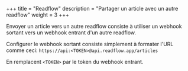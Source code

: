 +++
title = "Readflow"
description = "Partager un article avec un autre readflow"
weight = 3
+++

Envoyer un article vers un autre readflow consiste à utiliser un webhook sortant vers un webhook entrant d'un autre readflow.

Configurer le webhook sortant consiste simplement à formater l'URL comme ceci: `https://api:<TOKEN>@api.readflow.app/articles`

En remplacent `<TOKEN>` par le token du webhook entrant.
